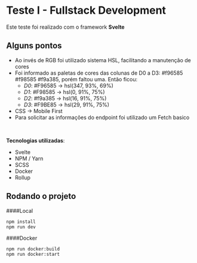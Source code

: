 # Teste I - Fullstack Development
Este teste foi realizado com o framework **Svelte**

## Alguns pontos
- Ao invés de RGB foi utilizado sistema HSL, facilitando a manutenção de cores
- Foi informado as paletas de cores das colunas de D0 a D3: #f96585 #f98585 #f9a385, porém faltou uma. Então ficou:
   - *D0*: #F96585 -> hsl(347, 93%, 69%) 
   - *D1*: #F98585 -> hsl(0, 91%, 75%) 
   - *D2*: #f9a385 -> hsl(16, 91%, 75%) 
   - *D3*: #F9BE85 -> hsl(29, 91%, 75%)
- CSS -> Mobile First
- Para solicitar as informações do endpoint foi utilizado um Fetch basico
<br>

**Tecnologias utilizadas**:
- Svelte
- NPM / Yarn
- SCSS
- Docker
- Rollup

## Rodando o projeto

####Local

```
npm install
npm run dev
```

####Docker
```
npm run docker:build
npm run docker:start
```
